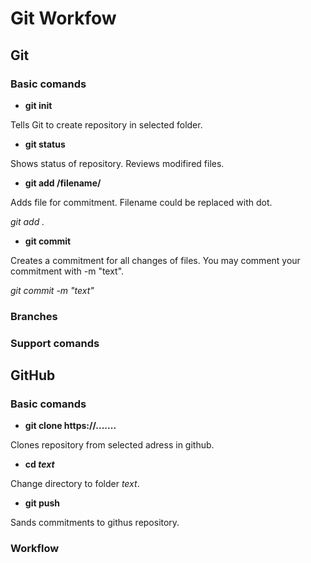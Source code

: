 # Git Workfow

## Git

### Basic comands

* **git init**

Tells Git to create repository in selected folder.

* **git status**

Shows status of repository. Reviews modifired files.

* **git add /filename/**

Adds file for commitment. Filename could be replaced with dot.

 *git add .*

* **git commit**

Creates a commitment for all changes of files. You may comment your commitment with -m "text".

*git commit -m "text"*

### Branches

### Support comands

## GitHub

### Basic comands

* **git clone https://.......**

Clones repository from selected adress in github.

* __cd *text*__

Change directory to folder *text*.

* **git push**

Sands commitments to githus repository.

### Workflow

